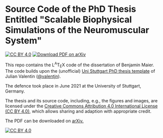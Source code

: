 # Source Code of the PhD Thesis Entitled "Scalable Biophysical Simulations of the Neuromuscular System"

[![CC BY 4.0](https://img.shields.io/badge/license-CC%20BY%204.0-blue)][license]
[![Download PDF on arXiv](https://img.shields.io/badge/download%20PDF-on%20arXiv-brightgreen)][arxiv]

This repo contains the L<sup>A</sup>T<sub>E</sub>X code of the dissertation of Benjamin Maier.
The code builds upon the (unofficial) [Uni Stuttgart PhD thesis template](https://github.com/valentjn/uni-stuttgart-phdthesis-template) of Julian Valentin ([@valentjn](https://github.com/valentjn)).

The defence took place in June 2021 at the University of Stuttgart, Germany.

The thesis and its source code, including, e.g., the figures and images, are licensed under the [Creative Commons Attribution 4.0 International License (CC BY 4.0)][license], which allows sharing and adaption with appropriate credit.

The PDF can be downloaded on [arXiv.](https://arxiv.org/abs/2107.07104)

[![CC BY 4.0][cc-by-image]][license]

[license]: https://creativecommons.org/licenses/by/4.0/
[arxiv]: https://arxiv.org/pdf/2107.07104
[cc-by-image]: https://i.creativecommons.org/l/by/4.0/88x31.png
